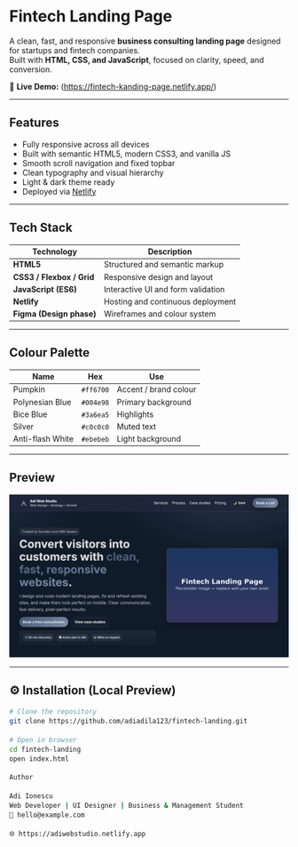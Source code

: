 # Fintech Landing Page

A clean, fast, and responsive **business consulting landing page** designed for startups and fintech companies.  
Built with **HTML, CSS, and JavaScript**, focused on clarity, speed, and conversion.

🔗 **Live Demo:** (https://fintech-kanding-page.netlify.app/)

---

## Features

- Fully responsive across all devices  
- Built with semantic HTML5, modern CSS3, and vanilla JS  
- Smooth scroll navigation and fixed topbar  
- Clean typography and visual hierarchy  
- Light & dark theme ready  
- Deployed via [Netlify](https://www.netlify.com/)

---

## Tech Stack

| Technology | Description |
|-------------|-------------|
| **HTML5** | Structured and semantic markup |
| **CSS3 / Flexbox / Grid** | Responsive design and layout |
| **JavaScript (ES6)** | Interactive UI and form validation |
| **Netlify** | Hosting and continuous deployment |
| **Figma (Design phase)** | Wireframes and colour system |

---

## Colour Palette

| Name | Hex | Use |
|------|-----|-----|
| Pumpkin | `#ff6700` | Accent / brand colour |
| Polynesian Blue | `#004e98` | Primary background |
| Bice Blue | `#3a6ea5` | Highlights |
| Silver | `#c0c0c0` | Muted text |
| Anti-flash White | `#ebebeb` | Light background |

---

## Preview

![Fintech Landing Page Screenshot](assets/img/project-fintech.jpg)

---

## ⚙️ Installation (Local Preview)

```bash
# Clone the repository
git clone https://github.com/adiadila123/fintech-landing.git

# Open in browser
cd fintech-landing
open index.html

Author

Adi Ionescu
Web Developer | UI Designer | Business & Management Student
📧 hello@example.com

🌐 https://adiwebstudio.netlify.app
